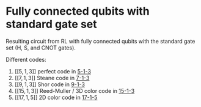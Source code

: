 # Fully connected qubits with standard gate set

Resulting circuit from RL with fully connected qubits with the standard gate set (H, S, and CNOT gates).

Different codes:

1. $[[5,1,3]]$ perfect code in [5-1-3](5-1-3)
2. $[[7,1,3]]$ Steane code in [7-1-3](7-1-3)
3. $[[9,1,3]]$ Shor code in [9-1-3](9-1-3)
4. $[[15,1,3]]$ Reed-Muller / 3D color code in [15-1-3](15-1-3)
5. $[[17,1,5]]$ 2D color code in [17-1-5](17-1-5)
